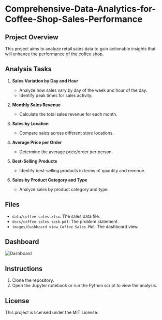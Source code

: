 # Comprehensive-Data-Analytics-for-Coffee-Shop-Sales-Performance

## Project Overview
This project aims to analyze retail sales data to gain actionable insights that will enhance the performance of the coffee shop.

## Analysis Tasks
1. **Sales Variation by Day and Hour**
   - Analyze how sales vary by day of the week and hour of the day.
   - Identify peak times for sales activity.

2. **Monthly Sales Revenue**
   - Calculate the total sales revenue for each month.

3. **Sales by Location**
   - Compare sales across different store locations.

4. **Average Price per Order**
   - Determine the average price/order per person.

5. **Best-Selling Products**
   - Identify best-selling products in terms of quantity and revenue.

6. **Sales by Product Category and Type**
   - Analyze sales by product category and type.

## Files
- `data/coffee sales.xlsx`: The sales data file.
- `docs/coffee sales task.pdf`: The problem statement.
- `images/Dashboard view_Coffee Sales.PNG`: The dashboard view.

## Dashboard
![Dashboard](images/Dashboard%20view_Coffee%20Sales.PNG)

## Instructions
1. Clone the repository.
2. Open the Jupyter notebook or run the Python script to view the analysis.

## License
This project is licensed under the MIT License.

